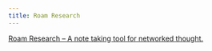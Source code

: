 ```yaml
---
title: Roam Research
---
```


[Roam Research – A note taking tool for networked thought.](https://roamresearch.com/)
